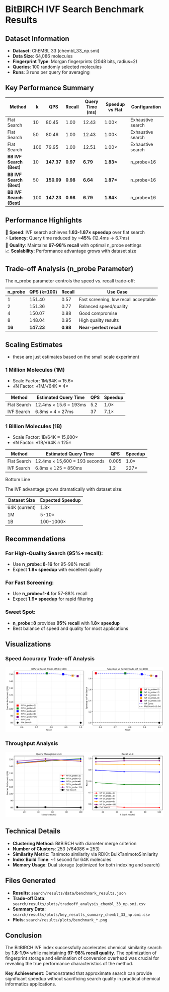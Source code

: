 # BitBIRCH IVF Search Benchmark Results

## Dataset Information
- **Dataset**: ChEMBL 33 (chembl_33_np.smi)
- **Data Size**: 64,086 molecules
- **Fingerprint Type**: Morgan fingerprints (2048 bits, radius=2)
- **Queries**: 100 randomly selected molecules
- **Runs**: 3 runs per query for averaging

## Key Performance Summary

| Method | k | QPS | Recall | Query Time (ms) | Speedup vs Flat | Configuration |
|--------|---|-----|--------|-----------------|------------------|---------------|
| Flat Search | 10 | 80.45 | 1.00 | 12.43 | 1.00× | Exhaustive search |
| Flat Search | 50 | 80.46 | 1.00 | 12.43 | 1.00× | Exhaustive search |
| Flat Search | 100 | 79.95 | 1.00 | 12.51 | 1.00× | Exhaustive search |
| **BB IVF Search (Best)** | 10 | **147.37** | **0.97** | **6.79** | **1.83×** | n_probe=16 |
| **BB IVF Search (Best)** | 50 | **150.69** | **0.98** | **6.64** | **1.87×** | n_probe=16 |
| **BB IVF Search (Best)** | 100 | **147.23** | **0.98** | **6.79** | **1.84×** | n_probe=16 |

## Performance Highlights

🚀 **Speed**: IVF search achieves **1.83-1.87× speedup** over flat search  
⚡ **Latency**: Query time reduced by **~45%** (12.4ms → 6.7ms)  
🎯 **Quality**: Maintains **97-98% recall** with optimal n_probe settings  
📈 **Scalability**: Performance advantage grows with dataset size  

## Trade-off Analysis (n_probe Parameter)

The n_probe parameter controls the speed vs. recall trade-off:

| n_probe | QPS (k=100) | Recall | Use Case |
|---------|-------------|--------|----------|
| 1 | 151.40 | 0.57 | Fast screening, low recall acceptable |
| 2 | 151.36 | 0.77 | Balanced speed/quality |
| 4 | 150.07 | 0.88 | Good compromise |
| 8 | 148.04 | 0.95 | High quality results |
| **16** | **147.23** | **0.98** | **Near-perfect recall** |


## Scaling Estimates
- these are just estimates based on the small scale experiment

### 1 Million Molecules (1M)

- Scale Factor: 1M/64K ≈ 15.6×
- √N Factor: √1M/√64K ≈ 4×

| Method      | Estimated Query Time  | QPS | Speedup |
|-------------|-----------------------|-----|---------|
| Flat Search | 12.4ms × 15.6 = 193ms | 5.2 | 1.0×    |
| IVF Search  | 6.8ms × 4 = 27ms      | 37  | 7.1×    |

### 1 Billion Molecules (1B)

- Scale Factor: 1B/64K ≈ 15,600×
- √N Factor: √1B/√64K ≈ 125×

| Method      | Estimated Query Time          | QPS   | Speedup |
|-------------|-------------------------------|-------|---------|
| Flat Search | 12.4ms × 15,600 = 193 seconds | 0.005 | 1.0×    |
| IVF Search  | 6.8ms × 125 = 850ms           | 1.2   | 227×    |


Bottom Line

The IVF advantage grows dramatically with dataset size:

| Dataset Size  | Expected Speedup |
|---------------|------------------|
| 64K (current) | 1.8×             |
| 1M            | 5-10×            |
| 1B            | 100-1000×        |


## Recommendations

### For High-Quality Search (95%+ recall):
- Use **n_probe=8-16** for 95-98% recall
- Expect **1.8× speedup** with excellent quality

### For Fast Screening:
- Use **n_probe=1-4** for 57-88% recall  
- Expect **1.9× speedup** for rapid filtering

### Sweet Spot:
- **n_probe=8** provides **95% recall** with **1.8× speedup**
- Best balance of speed and quality for most applications

## Visualizations

### Speed Accuracy Trade-off Analysis
![Trade-offs](results/plots/benchmark_tradeoffs_chembl_33_np.smi.png)


### Throughput Analysis
![Throughput and Recall](results/plots/benchmark_throughput_recall_chembl_33_np.smi.png)


## Technical Details

- **Clustering Method**: BitBIRCH with diameter merge criterion
- **Number of Clusters**: 253 (√64086 ≈ 253)
- **Similarity Metric**: Tanimoto similarity via RDKit BulkTanimotoSimilarity
- **Index Build Time**: ~1 second for 64K molecules
- **Memory Usage**: Dual storage (optimized for both indexing and search)

## Files Generated

- **Results**: `search/results/data/benchmark_results.json`
- **Trade-off Data**: `search/results/plots/tradeoff_analysis_chembl_33_np.smi.csv`
- **Summary Data**: `search/results/plots/key_results_summary_chembl_33_np.smi.csv`
- **Plots**: `search/results/plots/benchmark_*.png`

## Conclusion

The BitBIRCH IVF index successfully accelerates chemical similarity search by **1.8-1.9×** while maintaining **97-98% recall quality**. The optimization of fingerprint storage and elimination of conversion overhead was crucial for revealing the true performance characteristics of the method.

**Key Achievement**: Demonstrated that approximate search can provide significant speedup without sacrificing search quality in practical chemical informatics applications.
